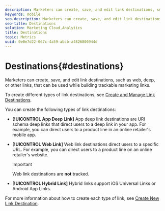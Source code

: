 ```yaml
---
description: Marketers can create, save, and edit link destinations, such as web, deep, or other links, that can be used while building trackable marketing links.
keywords: mobile
seo-description: Marketers can create, save, and edit link destinations, such as web, deep, or other links, that can be used while building trackable marketing links.
seo-title: Destinations
solution: Marketing Cloud,Analytics
title: Destinations
topic: Metrics
uuid: 0e0e7d22-067c-4a59-abcb-a4826800944d
---
```


# Destinations{#destinations}

Marketers can create, save, and edit link destinations, such as web, deep, or other links, that can be used while building trackable marketing links.

To create different types of link destinations, see [Create and Manage Link Destinations](../acquisition-main/c-manage-link-destinations/c-manage-link-destinations.md#concept_03145F6337CD411F8672C1F3D32F42AD).

You can create the following types of link destinations:

* **[!UICONTROL App Deep Link]**
  App deep link destinations are URI schema deep links that direct users to a deep link in your app. For example, you can direct users to a product line in an online retailer's mobile app.
* **[!UICONTROL Web Link]**
    Web link destinations direct users to a specific URL. For example, you can direct users to a product line on an online retailer's website.  

    >[!IMPORTANT]
    >
    >Web link destinations are **not** tracked.

* **[!UICONTROL Hybrid Link]**
    Hybrid links support iOS Universal Links or Android App Links.

For more information about how to create each type of link, see [Create New Link Destination](../acquisition-main/c-manage-link-destinations/t-create-new-app-deep-link-destination.md#task_B4F3393B8D6D4D87AD5C371F8F9A414B). 
